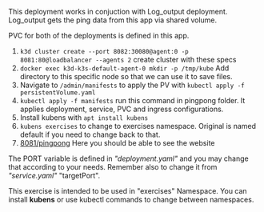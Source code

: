 This deployment works in conjuction with Log_output deployment. Log_output gets the ping data from this app via shared volume. 

PVC for both of the deployments is defined in this app.

1. ```k3d cluster create --port 8082:30080@agent:0 -p 8081:80@loadbalancer --agents 2``` create cluster with these specs 
2. ```docker exec k3d-k3s-default-agent-0 mkdir -p /tmp/kube``` Add directory to this specific node so that we can use it to save files. 
3. Navigate to ```/admin/manifests``` to apply the PV  with ```kubectl apply -f persistentVolume.yaml```
4. ```kubectl apply -f manifests``` run this command in pingpong folder. It applies deployment, service, PVC and ingress configurations.
5. Install kubens with ```apt install kubens```
6. ```kubens exercises``` to change to exercises namespace. Original is named default if you need to change back to that. 
7. [8081/pingpong](http://localhost:8081/pingpong) Here you should be able to see the website 


The PORT variable is defined in _"deployment.yaml"_ and you may change that according to your needs. Remember also to change it from _"service.yaml"_ "targetPort".


This exercise is intended to be used in "exercises" Namespace. You can install **kubens** or use kubectl commands to change between namespaces. 